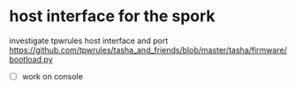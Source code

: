 # host interface for the spork

investigate tpwrules host interface and port 
https://github.com/tpwrules/tasha_and_friends/blob/master/tasha/firmware/bootload.py

- [ ] work on console



